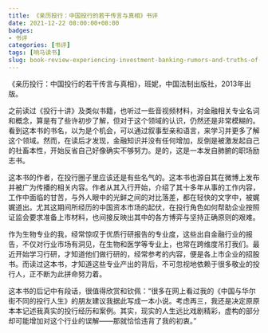 ```yaml
---
title: 《亲历投行：中国投行的若干传言与真相》书评
date: 2021-12-22 08:00:00+08:00
badges:
- 书评
categories: [书评]
tags: [响马读书]
slug: book-review-experiencing-investment-banking-rumors-and-truths-of-chinese-investment-banks
---
```


《亲历投行：中国投行的若干传言与真相》，班妮，中国法制出版社，2013年出版。

之前读过《投行十讲》及类似书籍，也听过一些音视频材料，对金融相关专业名词和概念，算是有了些许初步了解，但对于这个领域的认识，仍然还是非常模糊的。看到这本书的书名，以为是个机会，可以通过叙事型亲和语言，来学习并更多了解这个领域。然而，在读后才发现，金融知识并没有任何增加，反倒是被激发起自己的社畜本性，开始反省自己好像确实不够努力。是的，这是一本发自肺腑的职场励志书。

这本书的作者，在投行圈子里应该还是有些名气的。这本书也源自其在微博上发布并被广为传播的相关内容。作者从其入行开始，介绍了其十多年从事的工作内容，工作中面临的甘苦，与外人眼中的光鲜之间的对比落差，都在轻快的文字中，被娓娓道出。尤其这期间所经历的中国资本市场的起伏，在投行角色如何帮助企业按照证监会要求准备上市材料，也间接反映出其中的各方博弈与坚持正确原则的艰难。

作为生物专业的我，经常惊叹于优质行研报告的专业度，这些出自金融行业的报告，不仅对行业市场有洞见，在生物和医学等专业上，也常在跨维度吊打我们。最近开始学习行研，才知道他们做行研的，经常参考的内容，便是各上市企业的招股书。而读过这本书，才知道这些专业产出的背后，不可忽视地依赖于很多敬业的投行人，正不断为此拼命努力着。

这本书的后记中有段话，很值得欣赏和钦佩：“很多在网上看过我的《中国与华尔街不同的投行人生》的朋友建议我据此写成一本小说。考虑再三，我还是决定原原本本记述我真实的投行经历和案例。其实，现实的人生远比戏剧精彩，虚构的部分却可能增加对这个行业的误解——那就恰恰违背了我的初衷。”
